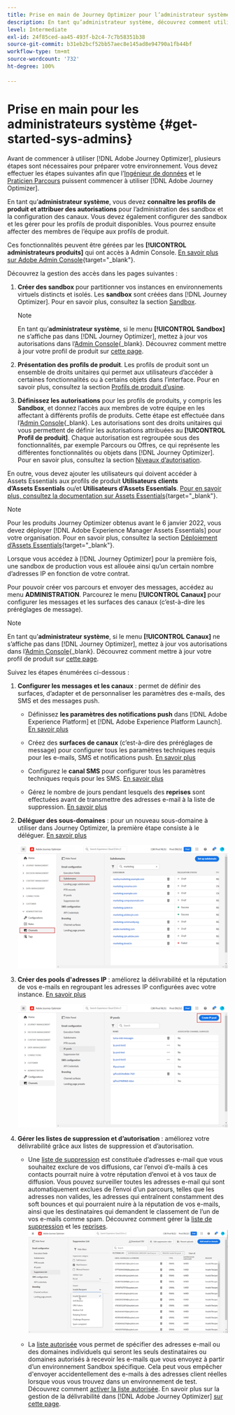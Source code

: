 ```yaml
---
title: Prise en main de Journey Optimizer pour l’administrateur système
description: En tant qu’administrateur système, découvrez comment utiliser Journey Optimizer
level: Intermediate
exl-id: 24f85ced-aa45-493f-b2c4-7c7b58351b38
source-git-commit: b31eb2bcf52bb57aec8e145ad8e94790a1fb44bf
workflow-type: tm+mt
source-wordcount: '732'
ht-degree: 100%

---
```


# Prise en main pour les administrateurs système {#get-started-sys-admins}

Avant de commencer à utiliser [!DNL Adobe Journey Optimizer], plusieurs étapes sont nécessaires pour préparer votre environnement.  Vous devez effectuer les étapes suivantes afin que l’[Ingénieur de données](data-engineer.md) et le [Praticien Parcours](marketer.md) puissent commencer à utiliser [!DNL Adobe Journey Optimizer].


En tant qu’**administrateur système**, vous devez **connaître les profils de produit et attribuer des autorisations** pour l’administration des sandbox et la configuration des canaux. Vous devez également configurer des sandbox et les gérer pour les profils de produit disponibles. Vous pourrez ensuite affecter des membres de l’équipe aux profils de produit.

Ces fonctionnalités peuvent être gérées par les **[!UICONTROL administrateurs produits]** qui ont accès à Admin Console. [En savoir plus sur Adobe Admin Console](https://helpx.adobe.com/fr/enterprise/admin-guide.html){target=&quot;_blank&quot;}.

Découvrez la gestion des accès dans les pages suivantes :

1. **Créer des sandbox** pour partitionner vos instances en environnements virtuels distincts et isolés. Les **sandbox** sont créées dans [!DNL Journey Optimizer]. Pour en savoir plus, consultez la section [Sandbox](../../administration/sandboxes.md).

   >[!NOTE]
   >En tant qu’**administrateur système**, si le menu **[!UICONTROL Sandbox]** ne s’affiche pas dans [!DNL Journey Optimizer], mettez à jour vos autorisations dans l’[Admin Console](https://adminconsole.adobe.com/){_blank}. Découvrez comment mettre à jour votre profil de produit sur [cette page](../../administration/permissions.md#edit-product-profile).

1. **Présentation des profils de produit**. Les profils de produit sont un ensemble de droits unitaires qui permet aux utilisateurs d’accéder à certaines fonctionnalités ou à certains objets dans l’interface. Pour en savoir plus, consultez la section [Profils de produit d’usine](../../administration/ootb-product-profiles.md).

1. **Définissez les autorisations** pour les profils de produits, y compris les **Sandbox**, et donnez l’accès aux membres de votre équipe en les affectant à différents profils de produits. Cette étape est effectuée dans l’[Admin Console](https://adminconsole.adobe.com/){_blank}. Les autorisations sont des droits unitaires qui vous permettent de définir les autorisations attribuées au **[!UICONTROL Profil de produit]**. Chaque autorisation est regroupée sous des fonctionnalités, par exemple Parcours ou Offres, ce qui représente les différentes fonctionnalités ou objets dans [!DNL Journey Optimizer]. Pour en savoir plus, consultez la section [Niveaux d’autorisation](../../administration/high-low-permissions.md).

En outre, vous devez ajouter les utilisateurs qui doivent accéder à Assets Essentials aux profils de produit **Utilisateurs clients dʼAssets Essentials** ou/et **Utilisateurs dʼAssets Essentials**. [Pour en savoir plus, consultez la documentation sur Assets Essentials](https://experienceleague.adobe.com/docs/experience-manager-assets-essentials/help/deploy-administer.html?lang=fr){target=&quot;_blank&quot;}.

>[!NOTE]
>Pour les produits Journey Optimizer obtenus avant le 6 janvier 2022, vous devez déployer [!DNL Adobe Experience Manager Assets Essentials] pour votre organisation. Pour en savoir plus, consultez la section [Déploiement d’Assets Essentials](https://experienceleague.adobe.com/docs/experience-manager-assets-essentials/help/deploy-administer.html){target=&quot;_blank&quot;}.

Lorsque vous accédez à [!DNL Journey Optimizer] pour la première fois, une sandbox de production vous est allouée ainsi qu’un certain nombre d’adresses IP en fonction de votre contrat.

Pour pouvoir créer vos parcours et envoyer des messages, accédez au menu **ADMINISTRATION**. Parcourez le menu **[!UICONTROL Canaux]** pour configurer les messages et les surfaces des canaux (c’est-à-dire les préréglages de message).

>[!NOTE]
>En tant qu’**administrateur système**, si le menu **[!UICONTROL Canaux]** ne s’affiche pas dans [!DNL Journey Optimizer], mettez à jour vos autorisations dans l’[Admin Console](https://adminconsole.adobe.com/){_blank}. Découvrez comment mettre à jour votre profil de produit sur [cette page](../../administration/permissions.md#edit-product-profile).

Suivez les étapes énumérées ci-dessous :

1. **Configurer les messages et les canaux** : permet de définir des surfaces, d’adapter et de personnaliser les paramètres des e-mails, des SMS et des messages push.

   * Définissez **les paramètres des notifications push** dans [!DNL Adobe Experience Platform] et [!DNL Adobe Experience Platform Launch]. [En savoir plus](../../configuration/push-gs.md)

   * Créez des **surfaces de canaux** (c’est-à-dire des préréglages de message) pour configurer tous les paramètres techniques requis pour les e-mails, SMS et notifications push. [En savoir plus](../../configuration/channel-surfaces.md)

   * Configurez le **canal SMS** pour configurer tous les paramètres techniques requis pour les SMS. [En savoir plus](../../configuration/sms-configuration.md)

   * Gérez le nombre de jours pendant lesquels des **reprises** sont effectuées avant de transmettre des adresses e-mail à la liste de suppression. [En savoir plus](../../configuration/manage-suppression-list.md)

1. **Déléguer des sous-domaines** : pour un nouveau sous-domaine à utiliser dans Journey Optimizer, la première étape consiste à le déléguer. [En savoir plus](../../configuration/about-subdomain-delegation.md)

   ![](../assets/subdomain.png)

1. **Créer des pools d&#39;adresses IP** : améliorez la délivrabilité et la réputation de vos e-mails en regroupant les adresses IP configurées avec votre instance. [En savoir plus](../../configuration/ip-pools.md)

   ![](../assets/ip-pool.png)

1. **Gérer les listes de suppression et d’autorisation** : améliorez votre délivrabilité grâce aux listes de suppression et d’autorisation.

   * Une [liste de suppression](../../reports/suppression-list.md) est constituée d’adresses e-mail que vous souhaitez exclure de vos diffusions, car l’envoi d’e-mails à ces contacts pourrait nuire à votre réputation d’envoi et à vos taux de diffusion. Vous pouvez surveiller toutes les adresses e-mail qui sont automatiquement exclues de l’envoi d’un parcours, telles que les adresses non valides, les adresses qui entraînent constamment des soft bounces et qui pourraient nuire à la réputation de vos e-mails, ainsi que les destinataires qui demandent le classement de l’un de vos e-mails comme spam. Découvrez comment gérer la [liste de suppression](../../configuration/manage-suppression-list.md) et les [reprises](../../configuration/retries.md).
   ![](../assets/suppression-list-filtering-example.png)

   * La [liste autorisée](../../configuration/allow-list.md) vous permet de spécifier des adresses e-mail ou des domaines individuels qui seront les seuls destinataires ou domaines autorisés à recevoir les e-mails que vous envoyez à partir d’un environnement Sandbox spécifique. Cela peut vous empêcher d&#39;envoyer accidentellement des e-mails à des adresses client réelles lorsque vous vous trouvez dans un environnement de test. Découvrez comment [activer la liste autorisée](../../configuration/allow-list.md).
   En savoir plus sur la gestion de la délivrabilité dans [!DNL Adobe Journey Optimizer] [sur cette page](../../reports/deliverability.md).

